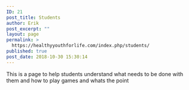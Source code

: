 ```yaml
---
ID: 21
post_title: Students
author: Erik
post_excerpt: ""
layout: page
permalink: >
  https://healthyyouthforlife.com/index.php/students/
published: true
post_date: 2018-10-30 15:30:14
---
```

This is a page to help students understand what needs to be done with them and how to play games and whats the point